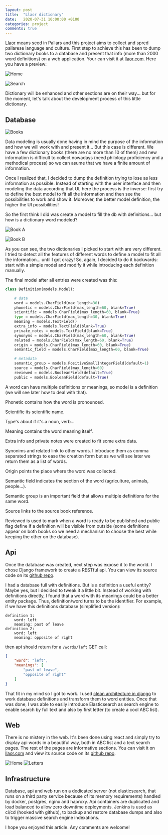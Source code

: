 ```yaml
---
layout: post
title:  "Llaor dictionary"
date:   2020-07-31 10:00:00 +0100
categories: project
comments: true
---
```


[Llaor](https://llaor.com/llengua/diccionari/mots/llaor)
means seed in Pallars and this project aims to collect and spred pallarese language and culture.
First step to achieve this has been to dump two dictionary books to a database
and present that info (more than 2000 word definitions) on a web application.
Your can visit it at [llaor.com](https://llaor.com). Here you have a preview:

![Home](/assets/images/llaor_web_home.png)

![Search](/assets/images/llaor_web_search.png)

Dictionary will be enhanced and other sections are on their way...
but for the moment, let's talk about the development process of this little dictionary.

## Database

![Books](/assets/images/llaor_books.jpg)

Data modeling is usually done having in mind the purpose of the information 
and how we will work with and present it...
But this case is different. We have a few dictionary books (there are no more than 10 of them)
and new information is difficult to collect nowadays (need philology proficiency and a methodical process)
so we can asume that we have a finite amount of information.

Once I realized that, I decided to dump the definition trying to lose as less information as possible.
Instead of starting with the user interface and then modeling the data according that UI,
here the process is the inverse: first try to define the best model to fit all the information
and then see the possibilities to work and show it.
Moreover, the better model definition, the higher the UI possibilities!

So the first think I did was create a model to fill the db with definitions...
but how is a dictionary word modeled?

![Book A](/assets/images/llaor_book_1.jpg)

![Book B](/assets/images/llaor_book_2.jpg)

As you can see, the two dictionaries I picked to start with are very different.
I tried to detect all the features of different words
to define a model to fit all the information... until I got crazy!
So, again, I decided to do it backwards: start with a simple model
and modify it while introducing each definition manually.

The final model after all entries were created was this:

```python
class Definition(models.Model):

    # data
    word = models.CharField(max_length=30)
    phonetic = models.CharField(max_length=60, blank=True)
    scientific = models.CharField(max_length=60, blank=True)
    type = models.CharField(max_length=30, blank=True)
    meaning = models.TextField()
    extra_info = models.TextField(blank=True)
    private_notes = models.TextField(blank=True)
    synonyms = models.CharField(max_length=60, blank=True)
    related = models.CharField(max_length=60, blank=True)
    origin = models.CharField(max_length=60, blank=True)
    semantic_field = models.CharField(max_length=60, blank=True)

    # metadata
    semantic_group = models.PositiveSmallIntegerField(default=1)
    source = models.CharField(max_length=60)
    reviewed = models.BooleanField(default=True)
    public = models.BooleanField(default=True)
``` 

A word can have multiple definitions or meanings, so model is a definition
(we will see later how to deal with that).

Phonetic contains how the word is pronounced.

Scientific its scientific name.

Type's about if it's a noun, verb...

Meaning contains the word meaning itself.

Extra info and private notes were created to fit some extra data.

Synonims and related link to other words.
I introduce them as comma separated strings to ease the creation form
but as we will see later we return them as a list of words.

Origin points the place where the word was collected.

Semantic field indicates the section of the word (agriculture, animals, people...).

Semantic group is an important field that allows multiple definitions for the same word.

Source links to the source book reference.

Reviewed is used to mark when a word is ready to be published
and public flag define if a definition will be visible from outside
(some definitions appear on both books so we need a mechanism
to choose the best while keeping the other on the database).

## Api

Once the database was created, next step was expose it to the world.
I chose Django framework to create a RESTful api.
You can view its source code on its [github repo](https://github.com/jordifierro/llaor-api).

I had a database full with definitions. But is a definition a useful entity?
Maybe yes, but I decided to tweak it a little bit.
Instead of working with definitions directly,
I found that a word with its meanings could be a better entity package.
Thus, definition/word turns to be the identifier.
For example, if we have this definitions database (simplified version):
```
definition 1:
    word: left
    meaning: past of leave
definition 2:
    word: left
    meaning: opposite of right
```
then api should return for a `/words/left` GET call:
```json
{
    "word": "left",
    "meanings": [
        "past of leave",
        "opposite of right"
    ]
}
```

That fit in my mind so I got to work.
I used [clean architecture in django](https://jordifierro.dev/django-clean-architecture)
to work database definitions and transform them to word entities.
Once that was done, I was able to easily introduce Elasticsearch as search engine
to enable search by full text and also by first letter (to create a cool ABC list).

## Web

There is no mistery in the web.
It's been done using react and simply try to display api words in a beautiful way,
both in ABC list and a text search pages.
The rest of the pages are informative sections.
You can visit it on [llaor.com](https://llaor.com)
and view its source code on its [github repo](https://github.com/jordifierro/llaor-web).

![Home](/assets/images/llaor_mobile_home.png)
![Letters](/assets/images/llaor_mobile_letters.png)

## Infrastructure

Database, api and web run on a dedicated server
(not elasticsearch, that runs on a third party service because of its memory requirements)
handled by docker, postgres, nginx and haproxy.
Api containers are duplicated and load balanced to allow zero downtime deployments.
Jenkins is used as ci/cd (hooked with github), to backup and restore database dumps
and also to trigger massive search engine indexations.


I hope you enjoyed this article. Any comments are welcome!
